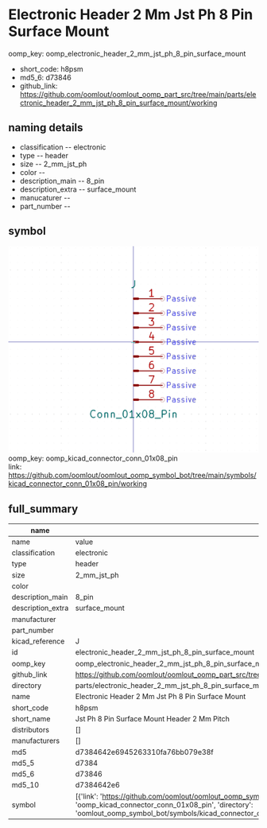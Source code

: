 # Electronic Header 2 Mm Jst Ph 8 Pin Surface Mount
oomp_key: oomp_electronic_header_2_mm_jst_ph_8_pin_surface_mount 

  
* short_code: h8psm
* md5_6: d73846  
* github_link: https://github.com/oomlout/oomlout_oomp_part_src/tree/main/parts/electronic_header_2_mm_jst_ph_8_pin_surface_mount/working  
## naming details
* classification -- electronic
* type -- header
* size -- 2_mm_jst_ph
* color -- 
* description_main -- 8_pin
* description_extra -- surface_mount
* manucaturer -- 
* part_number -- 



## symbol

![](symbol/0/working/working_600.png)  
oomp_key: oomp_kicad_connector_conn_01x08_pin  
link: https://github.com/oomlout/oomlout_oomp_symbol_bot/tree/main/symbols/kicad_connector_conn_01x08_pin/working  


## full_summary
| name | value | 
| --- | --- | 
| name | value | 
| classification | electronic | 
| type | header | 
| size | 2_mm_jst_ph | 
| color |  | 
| description_main | 8_pin | 
| description_extra | surface_mount | 
| manufacturer |  | 
| part_number |  | 
| kicad_reference | J | 
| id | electronic_header_2_mm_jst_ph_8_pin_surface_mount | 
| oomp_key | oomp_electronic_header_2_mm_jst_ph_8_pin_surface_mount | 
| github_link | https://github.com/oomlout/oomlout_oomp_part_src/tree/main/parts/electronic_header_2_mm_jst_ph_8_pin_surface_mount/working | 
| directory | parts/electronic_header_2_mm_jst_ph_8_pin_surface_mount | 
| name | Electronic Header 2 Mm Jst Ph 8 Pin Surface Mount | 
| short_code | h8psm | 
| short_name | Jst Ph 8 Pin Surface Mount Header 2 Mm Pitch | 
| distributors | [] | 
| manufacturers | [] | 
| md5 | d7384642e6945263310fa76bb079e38f | 
| md5_5 | d7384 | 
| md5_6 | d73846 | 
| md5_10 | d7384642e6 | 
| symbol | [{'link': 'https://github.com/oomlout/oomlout_oomp_symbol_bot/tree/main/symbols/kicad_connector_conn_01x08_pin', 'oomp_key': 'oomp_kicad_connector_conn_01x08_pin', 'directory': 'oomlout_oomp_symbol_bot/symbols/kicad_connector_conn_01x08_pin//working/working.kicad_sym'}] | 
